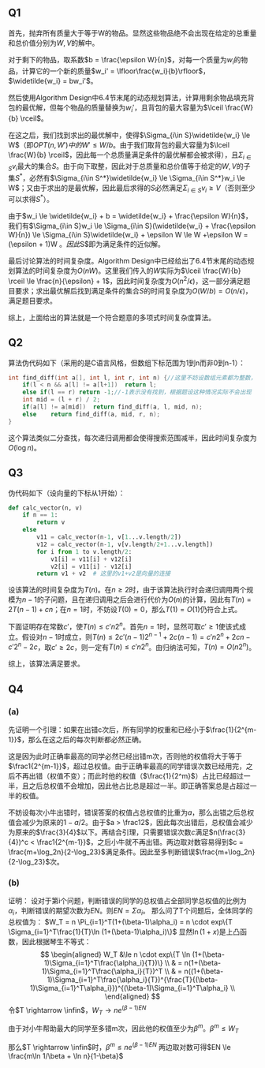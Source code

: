 ## Q1
首先，抛弃所有质量大于等于W的物品。显然这些物品绝不会出现在给定的总重量和总价值分别为$W, V$的解中。

对于剩下的物品，取系数$b = \frac{\epsilon W}{n}$，对每一个质量为$w_i$的物品，计算它的一个新的质量$w_i' = \lfloor\frac{w_i}{b}\rfloor$，$\widetilde{w_i} = bw_i'$。

然后使用Algorithm Design中6.4节末尾的动态规划算法，计算用剩余物品填充背包的最优解，但每个物品的质量替换为$w_i'$，且背包的最大容量为$\lceil \frac{W}{b} \rceil$。

在这之后，我们找到求出的最优解中，使得$\Sigma_{i\in S}\widetilde{w_i} \le W$（即$OPT(n, W')中的W' \le W/b$。由于我们取背包的最大容量为$\lceil \frac{W}{b} \rceil$，因此每一个总质量满足条件的最优解都会被求得），且$\Sigma_{i\in S} v_i$最大的集合$S$。由于向下取整，因此对于总质量和总价值等于给定的$W, V$的子集$S^*$，必然有$\Sigma_{i\in S^*}\widetilde{w_i} \le \Sigma_{i\in S^*}w_i \le W$；又由于求出的是最优解，因此最后求得的$S$必然满足$\Sigma_{i\in S} v_i \ge V$（否则至少可以求得$S^*$）。

由于$w_i \le \widetilde{w_i} + b = \widetilde{w_i} + \frac{\epsilon W}{n}$，我们有$\Sigma_{i\in S}w_i \le \Sigma_{i\in S}(\widetilde{w_i} + \frac{\epsilon W}{n}) \le \Sigma_{i\in S}\widetilde{w_i} + \epsilon W \le W +\epsilon W = (\epsilon + 1)W $。因此$S$即为满足条件的近似解。

最后讨论算法的时间复杂度。Algorithm Design中已经给出了6.4节末尾的动态规划算法的时间复杂度为$O(nW)$。这里我们传入的$W$实际为$\lceil \frac{W}{b} \rceil \le \frac{n}{\epsilon} + 1$，因此时间复杂度为$O(n^2/\epsilon)$，这一部分满足题目要求；求出最优解后找到满足条件的集合$S$的时间复杂度为$O(W/b) = O(n/\epsilon)$，满足题目要求。

综上，上面给出的算法就是一个符合题意的多项式时间复杂度算法。

## Q2
算法伪代码如下（采用的是C语言风格，但数组下标范围为1到n而非0到n-1）：
```C
int find_diff(int a[], int l, int r, int n) {//这里不妨设数组元素都为整数，换成浮点数也不影响正确性
    if(l < n && a[l] != a[l+1])  return l;
    else if(l == r) return -1;//-1表示没有找到，根据题设这种情况实际不会出现
    int mid = (l + r) / 2;
    if(a[l] != a[mid])  return find_diff(a, l, mid, n);
    else    return find_diff(a, mid, r, n);
}
```

这个算法类似二分查找，每次递归调用都会使得搜索范围减半，因此时间复杂度为$O(\log n)$。

## Q3
伪代码如下（设向量的下标从1开始）：
```py
def calc_vector(n, v)
    if n == 1:
        return v
    else 
        v11 = calc_vector(n-1, v[1...v.length/2])
        v12 = calc_vector(n-1, v[v.length/2+1...v.length])
        for i from 1 to v.length/2:
            v1[i] = v11[i] + v12[i]
            v2[i] = v11[i] - v12[i]
        return v1 + v2  # 这里的v1+v2是向量的连接
```
设该算法的时间复杂度为$T(n)$。在$n \ge 2$时，由于该算法执行时会递归调用两个规模为$n-1$的子问题，且在递归调用之后会进行代价为$O(n)$的计算，因此有$T(n) = 2T(n-1) + cn$；在$n = 1$时，不妨设$T(0) = 0$，那么$T(1) = O(1)$仍符合上式。

下面证明存在常数$c'$，使$T(n) \le c'n2^n$。首先$n=1$时，显然可取$c' \ge 1$使该式成立。假设对$n-1$时成立，则$T(n) \le 2c'(n-1)2^{n-1} + 2c(n-1) = c'n2^n + 2cn - c'2^n - 2c$，取$c' \ge 2c$，则一定有$T(n) \le c'n2^n$。由归纳法可知，$T(n) = O(n2^n)$。

综上，该算法满足要求。

## Q4

### (a)
先证明一个引理：如果在出错c次后，所有同学的权重和已经小于$\frac{1}{2^{m-1}}$，那么在这之后的每次判断都必然正确。

这是因为此时正确率最高的同学必然已经出错m次，否则他的权值将大于等于$\frac1{2^{m-1}}$，超过总权值。由于正确率最高的同学错误次数已经用完，之后不再出错（权值不变）；而此时他的权值（$\frac{1}{2^m}$）占比已经超过一半，且之后总权值不会增加，因此他占比总是超过一半。即正确答案总是占超过一半的权值。

不妨设每次小牛出错时，错误答案的权值占总权值的比重为$a$，那么出错之后总权值会减少为原来的$1-a/2$。由于$a > \frac12$，因此每次出错后，总权值会减少为原来的$\frac{3}{4}$以下。再结合引理，只需要错误次数$c$满足$n(\frac{3}{4})^c < \frac1{2^{m-1}}$，之后小牛就不再出错。两边取对数容易得到$c = \frac{m+\log_2n}{2-\log_23}$满足条件。因此至多判断错误$\frac{m+\log_2n}{2-\log_23}$次。

### (b)
证明：
设对于第i个问题，判断错误的同学的总权值占全部同学总权值的比例为$\alpha_i$，判断错误的期望次数为$EN$。则$EN = \Sigma\alpha_i$。
那么问了T个问题后，全体同学的总权值为：
$W_T = n \Pi_{i=1}^T(1+(\beta-1)\alpha_i) = n \cdot exp\{T \Sigma_{i=1}^T\frac{1}{T}\ln (1+(\beta-1)\alpha_i)\}$
显然$\ln (1+x)$是上凸函数，因此根据琴生不等式：
$$
\begin{aligned}
W_T &\le n \cdot exp\{T \ln (1+(\beta-1)\Sigma_{i=1}^T\frac{\alpha_i}{T})\} \\
& = n(1+(\beta-1)\Sigma_{i=1}^T\frac{\alpha_i}{T})^T \\
& = n((1+(\beta-1)\Sigma_{i=1}^T\frac{\alpha_i}{T})^{\frac{T}{(\beta-1)\Sigma_{i=1}^T\alpha_i}})^{(\beta-1)\Sigma_{i=1}^T\alpha_i} \\
\end{aligned}
$$
令$T \rightarrow \infin$，$W_T \rightarrow ne^{(\beta-1)EN}$

由于对小牛帮助最大的同学至多错m次，因此他的权值至少为$\beta^m$。$\beta^m \le W_T$

那么$T \rightarrow \infin$时，$\beta^m \le ne^{(\beta-1)EN}$
两边取对数可得$EN \le \frac{m\ln 1/\beta + \ln n}{1-\beta}$